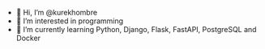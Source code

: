 - 👋 Hi, I’m @kurekhombre
- 👀 I’m interested in programming
- 🌱 I’m currently learning Python, Django, Flask, FastAPI, PostgreSQL and Docker


